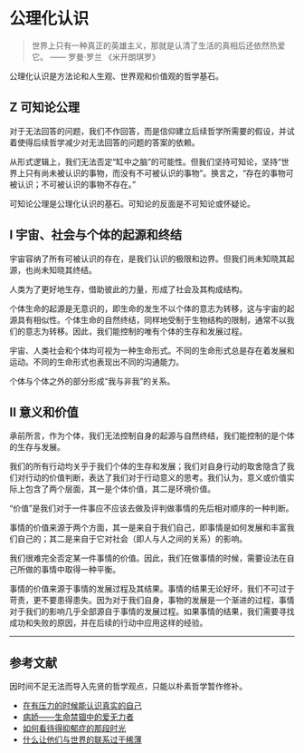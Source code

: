 # 公理化认识

> 世界上只有一种真正的英雄主义，那就是认清了生活的真相后还依然热爱它。
> —— 罗曼·罗兰 《米开朗琪罗》

公理化认识是方法论和人生观、世界观和价值观的哲学基石。

## Z 可知论公理

对于无法回答的问题，我们不作回答，而是信仰建立后续哲学所需要的假设，并试着使得后续哲学减少对无法回答的问题的答案的依赖。

从形式逻辑上，我们无法否定“缸中之脑”的可能性。但我们坚持可知论，坚持“世界上只有尚未被认识的事物，而没有不可被认识的事物”。换言之，“存在的事物可被认识；不可被认识的事物不存在。”

可知论公理是公理化认识的基石。可知论的反面是不可知论或怀疑论。

## I 宇宙、社会与个体的起源和终结

宇宙容纳了所有可被认识的存在，是我们认识的极限和边界。但我们尚未知晓其起源，也尚未知晓其终结。

人类为了更好地生存，借助彼此的力量，形成了社会及其构成结构。

个体生命的起源是无意识的，即生命的发生不以个体的意志为转移，这与宇宙的起源具有相似性。个体生命的自然终结，同样地受制于生物结构的限制，通常不以我们的意志为转移。因此，我们能控制的唯有个体的生存和发展过程。

宇宙、人类社会和个体均可视为一种生命形式。不同的生命形式总是存在着发展和运动。不同的生命形式也表现出不同的沟通能力。

个体与个体之外的部分形成“我与非我”的关系。

## II 意义和价值

承前所言，作为个体，我们无法控制自身的起源与自然终结，我们能控制的是个体的生存与发展。

我们的所有行动均关乎于我们个体的生存和发展；我们对自身行动的取舍隐含了我们对行动的价值判断，表达了我们对于行动意义的思考。我们认为，意义或价值实际上包含了两个层面，其一是个体价值，其二是环境价值。

“价值”是我们对于一件事应不应该去做及评判做事情的先后相对顺序的一种判断。

事情的价值来源于两个方面，其一是来自于我们自己，即事情是如何发展和丰富我们自己的；其二是来自于它对社会（即人与人之间的关系）的影响。

我们很难完全否定某一件事情的价值。因此，我们在做事情的时候，需要设法在自己所做的事情中取得一种平衡。

事情的价值来源于事情的发展过程及其结果。事情的结果无论好坏，我们不可过于苛责，更不要患得患失。因为对于我们自身，事物的发展是一个渐进的过程，事情对于我们的影响几乎全部源自于事情的发展过程。如果事情的结果，我们需要寻找成功和失败的原因，并在后续的行动中应用这样的经验。

---

## 参考文献

因时间不足无法而导入先贤的哲学观点，只能以朴素哲学暂作修补。

- [在有压力的时候能认识真实的自己](https://baike.baidu.com/tashuo/browse/content?id=a1817d0f5cfb71671e8835fc)
- [病娇——生命禁锢中的爱无力者](https://baike.baidu.com/tashuo/browse/content?id=d4c4e5133dedd137e28f6bb4)
- [如何看待得抑郁症的那段时光](https://baike.baidu.com/tashuo/browse/content?id=f24f0a803f427f347f0c08f3)
- [什么让他们与世界的联系过于稀薄](https://baike.baidu.com/tashuo/browse/content?id=bbf9b41cf3c609f9d585672e)
